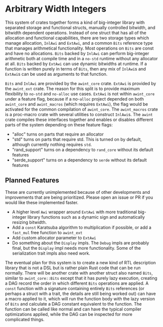 # Arbitrary Width Integers

This system of crates together forms a kind of big-integer library with separated storage and
functional structs, manually controlled bitwidth, and bitwidth dependent operations. Instead of one
struct that has all of the allocation and functional capabilities, there are two storage types which
manage allocation, `InlAwi` and `ExtAwi`, and a common `Bits` reference type that manages
arithmetical functionality. Most operations on `Bits` are const and have no allocations. `Bits`
backed by `InlAwi` can perform big-integer arithmetic both at compile time and in a `no-std` runtime
without any allocator at all. `Bits` backed by `ExtAwi` can use dynamic bitwidths at runtime. If a
function is written purely in terms of `Bits`, then any mix of `InlAwi`s and `ExtAwi`s can be used
as arguments to that function.

`Bits` and `InlAwi` are provided by the `awint_core` crate.
`ExtAwi` is provided by the `awint_ext` crate. The reason for this split is to provide maximum
flexibility to `no-std` and `no-alloc` use cases. `ExtAwi` is not within `awint_core` under a
feature flag, because if a no-`alloc` project depended on both `awint_core` and `awint_macros`
(which requires `ExtAwi`), the flag would be activated for the common compilation of `awint_core`.
The `awint_macros` crate is a proc-macro crate with several utilities to construct `InlAwi`s.
The `awint` crate compiles these interfaces together and enables or disables different parts of the
system depending on these feature flags:

- "alloc" turns on parts that require an allocator
- "std" turns on parts that require std. This is turned on by default, although currently nothing
  requires `std`.
- "rand_support" turns on a dependency to `rand_core` without its default features
- "serde_support" turns on a dependency to `serde` without its default features

## Planned Features

These are currently unimplemented because of other developments and improvements that are being
prioritized. Please open an issue or PR if you would like these implemented faster.

- A higher level `Awi` wrapper around `ExtAwi` with more traditional big-integer library functions
   such as a dynamic sign and automatically resizing bitwidth.
- Add a `const` Karatsuba algorithm to multiplication if possible, or add a `fast_mul` free function
  to `awint_ext`
- Add custom allocator parameter to `ExtAwi`
- Do something about the `Display` impls. The `Debug` impls are probably final, but the `Display`
  impl needs more functionality. Some of the serialization trait impls also need work.

The eventual plan for this system is to create a new kind of RTL description library that is not a
DSL but is rather plain Rust code that can be run normally. There will be another crate with another
struct also named `Bits`, similar to `awint_core::Bits` except that it has purely lazy execution,
creating a DAG record the order in which different `Bits` operations are applied. A `const`
function with a signature containing entirely `Bits` references (or perhaps a struct with a trait,
the details are still being worked out) can have a macro applied to it, which will run the function
body with the lazy version of `Bits` and calculate a DAG constant equivalent to the function. The
function can be called like normal and can have the typical compiler optimizations applied, while
the DAG can be inspected for more complicated things.
